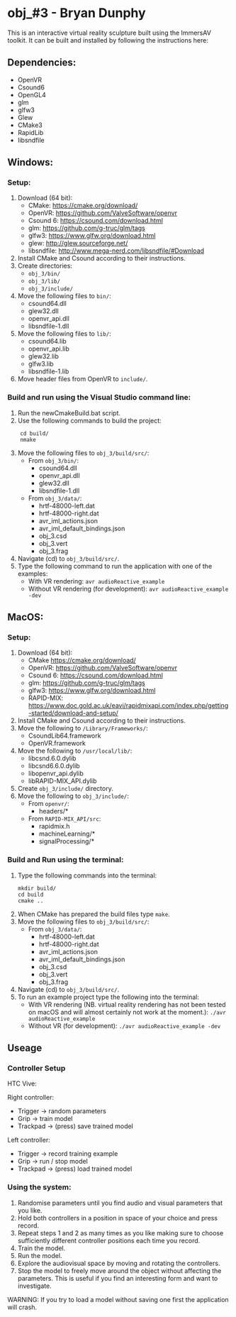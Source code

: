 # obj_#3 - Bryan Dunphy

This is an interactive virtual reality sculpture built using the ImmersAV toolkit. It can be built and installed
by following the instructions here:

## Dependencies:
- OpenVR
- Csound6
- OpenGL4
- glm
- glfw3
- Glew
- CMake3
- RapidLib
- libsndfile

## Windows:

### Setup:
1. Download (64 bit):
    - CMake:        https://cmake.org/download/
    - OpenVR:       https://github.com/ValveSoftware/openvr
    - Csound 6:     https://csound.com/download.html
    - glm:          https://github.com/g-truc/glm/tags
    - glfw3:        https://www.glfw.org/download.html
    - glew:         http://glew.sourceforge.net/
    - libsndfile:   http://www.mega-nerd.com/libsndfile/#Download
2. Install CMake and Csound according to their instructions.
3. Create directories:
    - `obj_3/bin/`
    - `obj_3/lib/` 
    - `obj_3/include/` 
4. Move the following files to `bin/`:
    - csound64.dll
    - glew32.dll
    - openvr_api.dll
    - libsndfile-1.dll
5. Move the following files to `lib/`:
    - csound64.lib
    - openvr_api.lib
    - glew32.lib
    - glfw3.lib
    - libsndfile-1.lib
6. Move header files from OpenVR to `include/`.

### Build and run using the Visual Studio command line:

1. Run the newCmakeBuild.bat script.
2. Use the following commands to build the project:
```
    cd build/
    nmake
```
3. Move the following files to `obj_3/build/src/`:
    - From `obj_3/bin/`:
        - csound64.dll
        - openvr_api.dll
        - glew32.dll
        - libsndfile-1.dll
    - From `obj_3/data/`: 
        - hrtf-48000-left.dat
        - hrtf-48000-right.dat
        - avr_iml_actions.json
        - avr_iml_default_bindings.json
        - obj_3.csd
        - obj_3.vert
        - obj_3.frag
4. Navigate (cd) to `obj_3/build/src/`.
5. Type the following command to run the application with one of the examples:
    - With VR rendering:
        `avr audioReactive_example`
    - Without VR rendering (for development):
        `avr audioReactive_example -dev`

## MacOS:

### Setup:
1. Download (64 bit):
    - CMake         https://cmake.org/download/
    - OpenVR:       https://github.com/ValveSoftware/openvr
    - Csound 6:     https://csound.com/download.html
    - glm:          https://github.com/g-truc/glm/tags
    - glfw3:        https://www.glfw.org/download.html
    - RAPID-MIX:    https://www.doc.gold.ac.uk/eavi/rapidmixapi.com/index.php/getting-started/download-and-setup/
2. Install CMake and Csound according to their instructions.
3. Move the following to `/Library/Frameworks/`:
    - CsoundLib64.framework 
    - OpenVR.framework
4. Move the following to `/usr/local/lib/`:
    - libcsnd.6.0.dylib
    - libcsnd6.6.0.dylib
    - libopenvr_api.dylib
    - libRAPID-MIX_API.dylib
5. Create `obj_3/include/` directory.
6. Move the following to `obj_3/include/`:
    - From `openvr/`:
        - headers/*
    - From `RAPID-MIX_API/src`:
        - rapidmix.h
        - machineLearning/*
        - signalProcessing/*
        
### Build and Run using the terminal:

1. Type the following commands into the terminal:
    ```
    mkdir build/
    cd build
    cmake ..
    ```
2. When CMake has prepared the build files type `make`.
3. Move the following files to `obj_3/build/src/`: 
    - From `obj_3/data/`:
        - hrtf-48000-left.dat
        - hrtf-48000-right.dat
        - avr_iml_actions.json
        - avr_iml_default_bindings.json
        - obj_3.csd
        - obj_3.vert
        - obj_3.frag
4. Navigate (cd) to `obj_3/build/src/`.
5. To run an example project type the following into the terminal:
    - With VR rendering (NB. virtual reality rendering has not been tested on macOS and will almost certainly not work at the moment.):
        `./avr audioReactive_example`
    - Without VR (for development):
        `./avr audioReactive_example -dev`

## Useage

### Controller Setup
HTC Vive:
 
Right controller:
 
- Trigger -> random parameters
- Grip -> train model
- Trackpad -> (press) save trained model
 
Left controller:
 
- Trigger -> record training example
- Grip -> run / stop model
- Trackpad -> (press) load trained model

 
### Using the system:
1. Randomise parameters until you find audio and visual parameters that you like.
2. Hold both controllers in a position in space of your choice and press record.
3. Repeat steps 1 and 2 as many times as you like making sure to choose sufficiently different controller positions each time you record.
4. Train the model.
5. Run the model.
6. Explore the audiovisual space by moving and rotating the controllers.
7. Stop the model to freely move around the object without affecting the parameters. This is useful if you find an interesting form and want to investigate.
  
WARNING: If you try to load a model without saving one first the application will crash.
